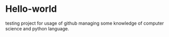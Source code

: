 # Hello-world
testing project for usage of github
managing some knowledge of computer science and python language.
